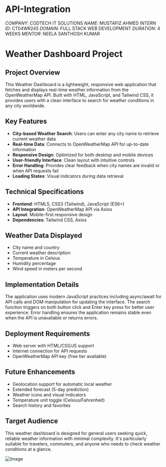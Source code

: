 # API-Integration
*COMPANY*: CODTECH IT SOLUTIONS
*NAME*: MUSTAFIZ AHMED
*INTERN ID*: CT04WR245
*DOMAIN*: FULL STACK WEB DEVELOPMENT
*DURATION*: 4 WEEKS
*MENTOR*: NEELA SANTHOSH KUMAR
# Weather Dashboard Project

## Project Overview
This Weather Dashboard is a lightweight, responsive web application that fetches and displays real-time weather information from the OpenWeatherMap API. Built with HTML, JavaScript, and Tailwind CSS, it provides users with a clean interface to search for weather conditions in any city worldwide.

## Key Features
- **City-based Weather Search**: Users can enter any city name to retrieve current weather data
- **Real-time Data**: Connects to OpenWeatherMap API for up-to-date information
- **Responsive Design**: Optimized for both desktop and mobile devices
- **User-friendly Interface**: Clean layout with intuitive controls
- **Error Handling**: Provides clear feedback when city names are invalid or when API requests fail
- **Loading States**: Visual indicators during data retrieval

## Technical Specifications
- **Frontend**: HTML5, CSS3 (Tailwind), JavaScript (ES6+)
- **API Integration**: OpenWeatherMap API via Axios
- **Layout**: Mobile-first responsive design
- **Dependencies**: Tailwind CSS, Axios

## Weather Data Displayed
- City name and country
- Current weather description
- Temperature in Celsius
- Humidity percentage
- Wind speed in meters per second

## Implementation Details
The application uses modern JavaScript practices including async/await for API calls and DOM manipulation for updating the interface. The search function triggers on both button click and Enter key press for better user experience. Error handling ensures the application remains stable even when the API is unavailable or returns errors.

## Deployment Requirements
- Web server with HTML/CSS/JS support
- Internet connection for API requests
- OpenWeatherMap API key (free tier available)

## Future Enhancements
- Geolocation support for automatic local weather
- Extended forecast (5-day prediction)
- Weather icons and visual indicators
- Temperature unit toggle (Celsius/Fahrenheit)
- Search history and favorites

## Target Audience
This weather dashboard is designed for general users seeking quick, reliable weather information with minimal complexity. It's particularly suitable for travelers, commuters, and anyone who needs to check weather conditions at a glance.

![Image](https://github.com/user-attachments/assets/5893fa24-7cd0-46b9-a8e3-d0be3bee3def)

